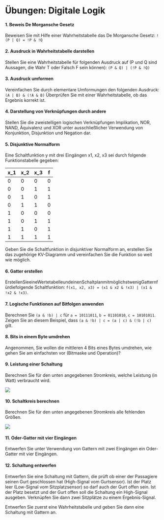 # Übungen: Digitale Logik


#### 1. Beweis De Morgansche Gesetz
Beweisen Sie mit Hilfe einer Wahrheitstabelle das De Morgansche Gesetz:
`!(P | Q) = !P & !Q`


#### 2. Ausdruck in Wahrheitstabelle darstellen
Stellen Sie eine Wahrheitstabelle für folgenden Ausdruck auf (P und Q sind Aussagen, die Wahr T oder Falsch F sein können): `(P & Q) | (!P & !Q)`


#### 3. Ausdruck umformen
Vereinfachen Sie durch elementare Umformungen den folgenden Ausdruck: `(A | B) & (!A & B)` Überprüfen Sie mit einer Wahrheitstabelle, ob das Ergebnis korrekt ist.


#### 4. Darstellung von Verknüpfungen durch andere
Stellen Sie die zweistelligen logischen Verknüpfungen Implikation, NOR, NAND, Äquivalenz und XOR unter ausschließlicher Verwendung von Konjunktion, Disjunktion und Negation dar.


#### 5. Disjunktive Normalform
Eine Schaltfunktion y mit drei Eingängen x1, x2, x3 sei durch folgende Funktionstabelle gegeben:

| x_1 | x_2 | x_3 | f  |
|-----|-----|-----|----|
|  0  |   0 |   0 |  0 |
|  0  |   0 |   1 |  1 |
|  0  |   1 |   0 |  1 |
|  0  |   1 |   1 |  0 |
|  1  |   0 |   0 |  0 |
|  1  |   0 |   1 |  1 |
|  1  |   1 |   0 |  1 |
|  1  |   1 |   1 |  1 |

Geben Sie die Schaltfunktion in disjunktiver Normalform an, erstellen Sie das zugehörige KV-Diagramm und vereinfachen Sie die Funktion so weit wie möglich.


#### 6. Gatter erstellen
ErstellenSieeineWertetabelleundeinenSchaltplanmitmöglichstwenigGatternfürdiefolgende Schaltfunktion:
`f(x1, x2, x3) = (x1 & x2 & !x3) | (x1 & !x2 & !x3)`.


#### 7. Logische Funktionen auf Bitfolgen anwenden
Berechnen Sie `(a & !b) | c` für `a = 10111011`, `b = 01101010`, `c = 10101011`. Zeigen Sie an
diesem Beispiel, dass `(a & !b) | c = (a | c) & (!b | c)` gilt.


#### 8. Bits in einem Byte umdrehen
Angenommen, Sie wollen die mittleren 4 Bits eines Bytes umdrehen, wie gehen Sie am einfachsten vor (Bitmaske und Operation)?


#### 9. Leistung einer Schaltung
Berechnen Sie für den unten angegebenen Stromkreis, welche Leistung (in Watt) verbraucht wird.

![](img/stromkreis_einfach.png)


#### 10. Schaltkreis berechnen
Berechnen Sie für den unten angegebenen Stromkreis alle fehlenden Größen.

![](img/stromkreis_komplex.png)


#### 11. Oder-Gatter mit vier Eingängen
Entwerfen Sie unter Verwendung von Gattern mit zwei Eingängen ein Oder-Gatter mit vier Eingängen.


#### 12. Schaltung entwerfen
Entwerfen Sie eine Schaltung mit Gattern, die prüft ob einer der Passagiere seinen Gurt geschlossen hat (High-Signal vom Gurtsensor). Ist der Platz leer (Low-Signal vom Sitzplatzsensor)
so darf auch der Gurt offen sein. Ist der Platz besetzt und der Gurt offen soll die
Schaltung ein High-Signal ausgeben. Verknüpfen Sie dann zwei Sitzplätze zu einem Ergebnis-Signal.

Entwerfen Sie zuerst eine Wahrheitstabelle und geben Sie dann eine Schaltung mit Gattern an.

